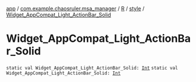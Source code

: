 [app](../../../index.md) / [com.example.chaosruler.msa_manager](../../index.md) / [R](../index.md) / [style](index.md) / [Widget_AppCompat_Light_ActionBar_Solid](.)

# Widget_AppCompat_Light_ActionBar_Solid

`static val Widget_AppCompat_Light_ActionBar_Solid: `[`Int`](https://kotlinlang.org/api/latest/jvm/stdlib/kotlin/-int/index.html)
`static val Widget_AppCompat_Light_ActionBar_Solid: `[`Int`](https://kotlinlang.org/api/latest/jvm/stdlib/kotlin/-int/index.html)